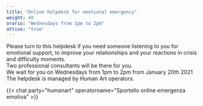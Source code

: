 ```yaml
---
title: "Online helpdesk for emotional emergency"
weight: 40
orario: "Wednesdays from 1pm to 2pm"
attivo: "true"
---
```


Please turn to this helpdesk if you need someone listening to you for emotional support, to improve your relationships and your reactions in crisis and difficulty moments.  
Two professional consultants will be there for you.  
We wait for you on Wednesdays from 1pm to 2pm from January 20th 2021  
The helpdesk is managed by Human Art operators.

{{< chat party="humanart" operatorname="Sportello online emergenza emotiva" >}}
